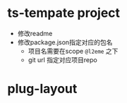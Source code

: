# ts-tempate project

- 修改readme
- 修改package.json指定对应的包名
	* 项目名需要在scope `@l2eme` 之下
	* git url 指定对应项目repo
# plug-layout
